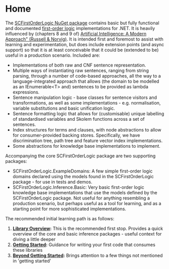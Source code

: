 ﻿# Home

The [SCFirstOrderLogic NuGet package](https://www.nuget.org/packages/SCFirstOrderLogic) contains basic but fully functional and documented [first-order logic](https://en.wikipedia.org/wiki/First-order_logic) implementations for .NET.
It is heavily influenced by (chapters 8 and 9 of) [Artificial Intelligence: A Modern Approach" (Russell & Norvig)](https://www.google.com/search?q=isbn+978-1292153964).
It is intended first and foremost to assist with learning and experimentation, but does include extension points (and async support) so that it is at least conceivable that it could be (extended to be) useful in a production scenario.
Included are:

* Implementations of both raw and CNF sentence representation. 
* Multiple ways of instantiating raw sentences, ranging from string parsing, through a number of code-based approaches, all the way to a language-integrated approach that allows (the domain to be modelled as an IEnumerable&lt;T&gt; and) sentences to be provided as lambda expressions.
* Sentence manipulation logic - base classes for sentence visitors and transformations, as well as some implementations - e.g. normalisation, variable substitutions and basic unification logic.
* Sentence formatting logic that allows for (customisable) unique labelling of standardised variables and Skolem functions across a set of sentences.
* Index structures for terms and clauses, with node abstractions to allow for consumer-provided backing stores. Specifically, we have discrimination tree, path tree and feature vector index implementations.
* Some abstractions for knowledge base implementations to implement.

Accompanying the core SCFirstOrderLogic package are two supporting packages:

* SCFirstOrderLogic.ExampleDomains: A few simple first-order logic domains declared using the models found in the SCFirstOrderLogic package - for use in tests and demos.
* SCFirstOrderLogic.Inference.Basic: Very basic first-order logic knowledge base implementations that use the models defined by the SCFirstOrderLogic package. Not useful for anything resembling a production scenario, but perhaps useful as a tool for learning, and as a starting point for more sophisticated implementations.

The recommended initial learning path is as follows:

1. **[Library Overview](library-overview.md):** This is the recommended first stop. Provides a quick overview of the core and basic inference packages - useful context for diving a little deeper
1. **[Getting Started](getting-started.md):** Guidance for writing your first code that consumes these libraries
1. **[Beyond Getting Started](beyond-getting-started):** Brings attention to a few things not mentioned in 'getting started'

